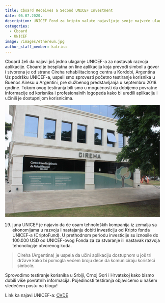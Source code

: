 ```yaml
---
title: Cboard Receives a Second UNICEF Investment
date: 05.07.2020.
description: UNICEF Fond za kripto valute najavljuje svoje najveće ulaganje u startap inicijative za podršku i razvoj ekonomija u nastajanju
categories:
  - Cboard
  - UNICEF
image: /images/ethereum.jpg
author_staff_member: katrina
---
```

Cboard želi da najavi još jedno ulaganje UNICEF-a za nastavak razvoja aplikacije. Cboard je besplatna on line aplikacija koja prevodi simbol u govor i stvorena je od strane Cireha rehabilitacionog centra u Kordobi, Argentina Uz podršku UNICEF-a, uspeli smo sprovesti početno testiranje korisnika u Buenos Airesu u Argentini, pre službenog predstavljanja u septembru 2018. godine. Tokom ovog testiranja bili smo u mogućnosti da dobijemo povratne informacije od korisnika i profesionalnih logopeda kako bi uredili aplikaciju i učinili je dostupnijom korisnicima.

![CIREHA-Centar](/images/cireha12.jpg)

19. juna UNICEF je najavio da će osam tehnoloških kompanija iz zemalja sa ekonomijama u razvoju i nastajanju dobiti investiciju od Kripto fonda UNICEF-a (CriptoFund). U prethodnom periodu investicije su iznosile do 100.000 USD od UNICEF-ovog Fonda za  za stvaranje ili nastavak razvoja tehonologije otvorenog koda.

> Cireha (Argentina) je uspela da učini aplikaciju dostupnom u još tri države kako bi pomogla većem broju dece da komuniciraju koristeći simbole.

Sprovodimo testiranje korisnika u Srbiji, Crnoj Gori i Hrvatskoj kako bismo dobili više povratnih informacija. Pojedinosti testiranja objavićemo u našem sledećem postu na blogu!

Link ka najavi UNICEF-a: [OVDE](https://www.unicef.org/press-releases/unicef-cryptocurrency-fund-announces-its-largest-investment-startups-developing-and)